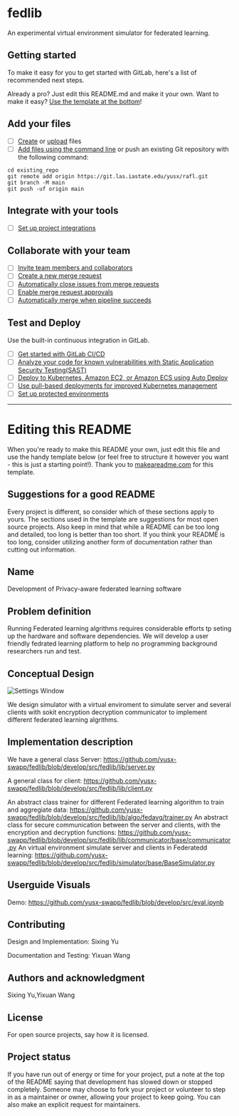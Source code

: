 # fedlib

An experimental virtual environment simulator for federated learning.

## Getting started

To make it easy for you to get started with GitLab, here's a list of recommended next steps.

Already a pro? Just edit this README.md and make it your own. Want to make it easy? [Use the template at the bottom](#editing-this-readme)!

## Add your files

- [ ] [Create](https://docs.gitlab.com/ee/user/project/repository/web_editor.html#create-a-file) or [upload](https://docs.gitlab.com/ee/user/project/repository/web_editor.html#upload-a-file) files
- [ ] [Add files using the command line](https://docs.gitlab.com/ee/gitlab-basics/add-file.html#add-a-file-using-the-command-line) or push an existing Git repository with the following command:

```
cd existing_repo 
git remote add origin https://git.las.iastate.edu/yusx/rafl.git
git branch -M main
git push -uf origin main
```

## Integrate with your tools

- [ ] [Set up project integrations](https://git.las.iastate.edu/yusx/rafl/-/settings/integrations)

## Collaborate with your team

- [ ] [Invite team members and collaborators](https://docs.gitlab.com/ee/user/project/members/)
- [ ] [Create a new merge request](https://docs.gitlab.com/ee/user/project/merge_requests/creating_merge_requests.html)
- [ ] [Automatically close issues from merge requests](https://docs.gitlab.com/ee/user/project/issues/managing_issues.html#closing-issues-automatically)
- [ ] [Enable merge request approvals](https://docs.gitlab.com/ee/user/project/merge_requests/approvals/)
- [ ] [Automatically merge when pipeline succeeds](https://docs.gitlab.com/ee/user/project/merge_requests/merge_when_pipeline_succeeds.html)

## Test and Deploy

Use the built-in continuous integration in GitLab.

- [ ] [Get started with GitLab CI/CD](https://docs.gitlab.com/ee/ci/quick_start/index.html)
- [ ] [Analyze your code for known vulnerabilities with Static Application Security Testing(SAST)](https://docs.gitlab.com/ee/user/application_security/sast/)
- [ ] [Deploy to Kubernetes, Amazon EC2, or Amazon ECS using Auto Deploy](https://docs.gitlab.com/ee/topics/autodevops/requirements.html)
- [ ] [Use pull-based deployments for improved Kubernetes management](https://docs.gitlab.com/ee/user/clusters/agent/)
- [ ] [Set up protected environments](https://docs.gitlab.com/ee/ci/environments/protected_environments.html)

***

# Editing this README

When you're ready to make this README your own, just edit this file and use the handy template below (or feel free to structure it however you want - this is just a starting point!). Thank you to [makeareadme.com](https://www.makeareadme.com/) for this template.

## Suggestions for a good README
Every project is different, so consider which of these sections apply to yours. The sections used in the template are suggestions for most open source projects. Also keep in mind that while a README can be too long and detailed, too long is better than too short. If you think your README is too long, consider utilizing another form of documentation rather than cutting out information.

## Name
Development of Privacy-aware federated learning software

## Problem definition
Running Federated learning algrithms requires considerable efforts tp seting up the hardware and software dependencies. We will develop a user friendly fedrated learning platform to help no programming background researchers run and test. 

## Conceptual Design
![Settings Window](https://github.com/yusx-swapp/fedlib/blob/develop/src/image.png)

We design simulator with a virtual enviroment to simulate server and several clients with sokit encryption decryption communicator to implement different federated learning algrithms.
## Implementation description
We have a general class Server:
https://github.com/yusx-swapp/fedlib/blob/develop/src/fedlib/lib/server.py

A general class for client: https://github.com/yusx-swapp/fedlib/blob/develop/src/fedlib/lib/client.py

An abstract class trainer for different Federated learning algorithm to train and aggregiate data: https://github.com/yusx-swapp/fedlib/blob/develop/src/fedlib/lib/algo/fedavg/trainer.py
An abstract class for secure communication between the server and clients, with the encryption and decryption functions: https://github.com/yusx-swapp/fedlib/blob/develop/src/fedlib/lib/communicator/base/communicator.py
An virtual environment simulate server and clients in Federatedd learning: https://github.com/yusx-swapp/fedlib/blob/develop/src/fedlib/simulator/base/BaseSimulator.py

## Userguide Visuals
Demo: https://github.com/yusx-swapp/fedlib/blob/develop/src/eval.ipynb 

## Contributing
Design and Implementation: Sixing Yu

Documentation and Testing: Yixuan Wang

## Authors and acknowledgment
Sixing Yu,Yixuan Wang

## License
For open source projects, say how it is licensed.

## Project status
If you have run out of energy or time for your project, put a note at the top of the README saying that development has slowed down or stopped completely. Someone may choose to fork your project or volunteer to step in as a maintainer or owner, allowing your project to keep going. You can also make an explicit request for maintainers.
